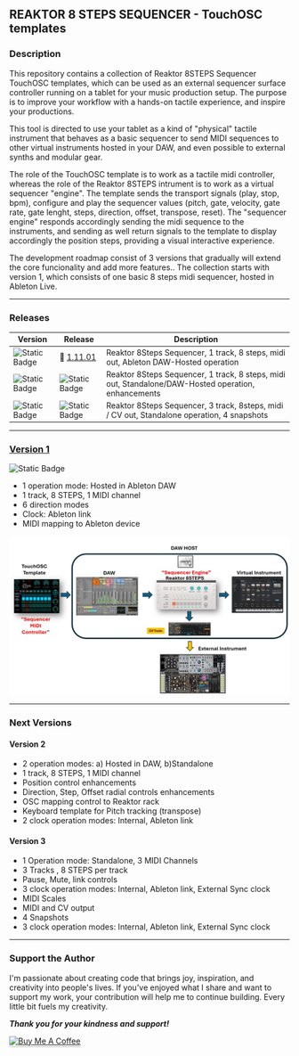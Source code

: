 ## REAKTOR 8 STEPS SEQUENCER - TouchOSC templates

### Description
This repository contains a collection of Reaktor 8STEPS Sequencer TouchOSC templates, which can be used as an external sequencer surface controller running on a tablet for your music production setup. The purpose is to improve your workflow with a hands-on tactile experience, and inspire your productions.  

This tool is directed to use your tablet as a kind of "physical" tactile instrument that behaves as a basic sequencer to send MIDI sequences to other virtual instruments hosted in your DAW, and even possible to external synths and modular gear. 

The role of the TouchOSC template is to work as a tactile midi controller, whereas the role of the Reaktor 8STEPS intrument is to work as a virtual sequencer "engine". The template sends the transport signals (play, stop, bpm), configure and play the sequencer values (pitch, gate, velocity, gate rate, gate lenght, steps, direction, offset, transpose, reset). The "sequencer engine" responds accordingly sending the midi sequence to the instruments, and sending as well return signals to the template to display accordingly the position steps, providing a visual interactive experience. 

The development roadmap consist of  3 versions that gradually will extend the core funcionality and add more features.. The collection starts with version 1, which consists of one basic 8 steps midi sequencer, hosted in Ableton Live. 
 
---

### Releases

| Version | Release | Description   |
| ------------ | ------------ | ------------ |
| ![Static Badge](https://img.shields.io/badge/1-green) | :link: [1.11.01](Reaktor-8STEPS-V1/) | Reaktor 8Steps Sequencer, 1 track, 8 steps, midi out, Ableton DAW-Hosted operation|
| ![Static Badge](https://img.shields.io/badge/2-red) | ![Static Badge](https://img.shields.io/badge/Development-red) |  Reaktor 8Steps Sequencer, 1 track, 8 steps, midi out, Standalone/DAW-Hosted operation, enhancements |
| ![Static Badge](https://img.shields.io/badge/3-red) | ![Static Badge](https://img.shields.io/badge/Development-red) |  Reaktor 8Steps Sequencer, 3 track, 8steps, midi / CV out, Standalone operation, 4 snapshots |

---

### [Version 1](/Reaktor-8STEPS-V1/) 
![Static Badge](https://img.shields.io/badge/released-green)
- 1 operation mode: Hosted in Ableton DAW
- 1 track, 8 STEPS, 1 MIDI channel
- 6 direction modes
- Clock: Ableton link
- MIDI mapping to Ableton device 	

<div align="center"> 

![](images/img1.jpg)

</div>
 
---

### Next Versions

#### Version 2
- 2 operation modes: a) Hosted in DAW, b)Standalone
- 1 track, 8 STEPS, 1 MIDI channel
- Position control enhancements
- Direction, Step, Offset radial controls enhancements
- OSC mapping control to Reaktor rack 	
- Keyboard template for Pitch tracking (transpose)
- 2 clock operation modes: Internal, Ableton link

#### Version 3
- 1 Operation mode: Standalone, 3 MIDI Channels
- 3 Tracks , 8 STEPS per track 
- Pause, Mute, link controls 
- 3 clock operation modes: Internal, Ableton link, External Sync clock
- MIDI Scales
- MIDI and CV output
- 4 Snapshots
- 3 clock operation modes: Internal, Ableton link, External Sync clock

---

### Support the Author
<p> 
I'm passionate about creating code that brings joy, inspiration, and creativity into people's lives. If you've enjoyed what I share and want to support my work, your contribution will help me to continue building. Every little bit fuels my creativity.
</p>

**_Thank you for your kindness and support!_** 

<a href="https://www.buymeacoffee.com/r1c4rd0" target="_blank"><img src="https://www.buymeacoffee.com/assets/img/custom_images/orange_img.png" alt="Buy Me A Coffee" style="height: 41px !important;width: 174px !important;box-shadow: 0px 3px 2px 0px rgba(190, 190, 190, 0.5) !important;-webkit-box-shadow: 0px 3px 2px 0px rgba(190, 190, 190, 0.5) !important;" ></a>

